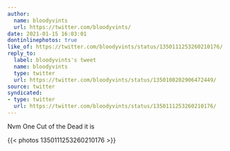 ```yaml
---
author:
  name: bloodyvints
  url: https://twitter.com/bloodyvints/
date: 2021-01-15 16:03:01
dontinlinephotos: true
like_of: https://twitter.com/bloodyvints/status/1350111253260210176/
reply_to:
  label: bloodyvints's tweet
  name: bloodyvints
  type: twitter
  url: https://twitter.com/bloodyvints/status/1350108202906472449/
source: twitter
syndicated:
- type: twitter
  url: https://twitter.com/bloodyvints/status/1350111253260210176/
---
```


Nvm One Cut of the Dead it is 

{{< photos 1350111253260210176 >}}